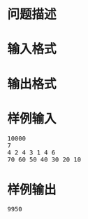 

# 问题描述



# 输入格式



# 输出格式



# 样例输入


<pre>10000
7
4 2 4 3 1 4 6
70 60 50 40 30 20 10
</pre>

# 样例输出


<pre>9950
</pre>
